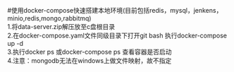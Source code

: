 #使用docker-compose快速搭建本地环境(目前包括redis，mysql，jenkens，minio,redis,mongo,rabbitmq)  
 1.将data-server.zip解压放至c盘根目录  
 2.在docker-compose.yaml文件同级目录下打开git bash 执行docker-compose up -d  
 3.执行docker ps 或docker-compose ps 查看容器是否启动  
 4.注意：mongodb无法在windows上做文件映射，故不指定
